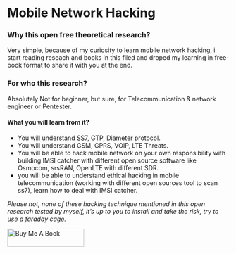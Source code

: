 # Mobile Network Hacking

### Why this open free theoretical research? 
Very simple, because of my curiosity to learn mobile network hacking, i start reading reseach and books in this filed and droped my learning in free-book format to share it with you at the end.

### For  who  this  research?  
Absolutely  Not  for  beginner, but sure, for  Telecommunication & network  engineer or Pentester.

#### What you will learn from it?  
- You will understand SS7, GTP, Diameter protocol. 
- You will understand GSM, GPRS, VOIP, LTE Threats.
- You will be able to hack mobile network on your own responsibility with building IMSI catcher with different open source 
software like Osmocom, srsRAN, OpenLTE with different SDR. 
- you will be able to understand ethical hacking in mobile telecommunication (working with different open sources tool to scan ss7), learn how to deal with IMSI catcher.

*Please not, none of these hacking technique mentioned in this open research tested by myself, it’s up to you to install and take the risk, try to use a faraday cage.*

<a href="https://www.buymeacoffee.com/vraihack" target="_blank"><img src="https://cdn.buymeacoffee.com/buttons/default-orange.png" alt="Buy Me A Book" height="41" width="174"></a>



